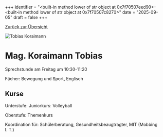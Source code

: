 
+++
identifier = "<built-in method lower of str object at 0x7f70507eed90>-<built-in method lower of str object at 0x7f70507c8270>"
date = "2025-09-05"
draft = false
+++

 [Zurück zur Übersicht](/schule/lehrpersonal/)

<div class="row">
<div class="column">
<img src="/images/personal/Koraimann.jpg" alt="Tobias Koraimann"> 
</div>
<div class="column">

# Mag. Koraimann Tobias 

Sprechstunde am Freitag um 10:30-11:20

Fächer: Bewegung und Sport,  Englisch





## Kurse

Unterstufe: Juniorkurs: Volleyball

Oberstufe: Themenkurs

Koordination für: Schülerberatung, Gesundheitsbeaugtragter, MIT (Mobbing I. T.)



</div>
</div> 

